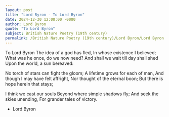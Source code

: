 ```yaml
---
layout: post
title: "Lord Byron - To Lord Byron"
date: 2024-12-30 12:00:00 -0000
author: Lord Byron
quote: "To Lord Byron"
subject: British Nature Poetry (19th century)
permalink: /British Nature Poetry (19th century)/Lord Byron/Lord Byron - To Lord Byron
---
```


To Lord Byron
The idea of a god has fled, 
In whose existence I believed;
What was he once, do we now need?
And shall we wait till day shall shed
Upon the world, a sun bereaved:

No torch of stars can fight the gloom;
A lifetime grows for each of man,
And though I may have felt affright,
Nor thought of the eternal boon;
But there is hope herein that stays;

I think we cast our souls
Beyond where simple shadows fly;
And seek the skies unending,
For grander tales of victory.


- Lord Byron
